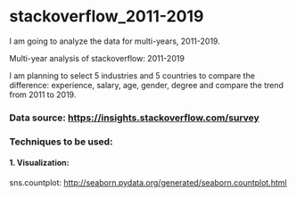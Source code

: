 # stackoverflow_2011-2019

I am going to analyze the data for multi-years, 2011-2019.

Multi-year analysis of stackoverflow: 2011-2019

I am planning to select 5 industries and 5 countries to compare the difference: experience, salary, age, gender, degree
and compare the trend from 2011 to 2019.

### Data source: https://insights.stackoverflow.com/survey



### Techniques to be used:

#### 1. Visualization:

sns.countplot: http://seaborn.pydata.org/generated/seaborn.countplot.html

